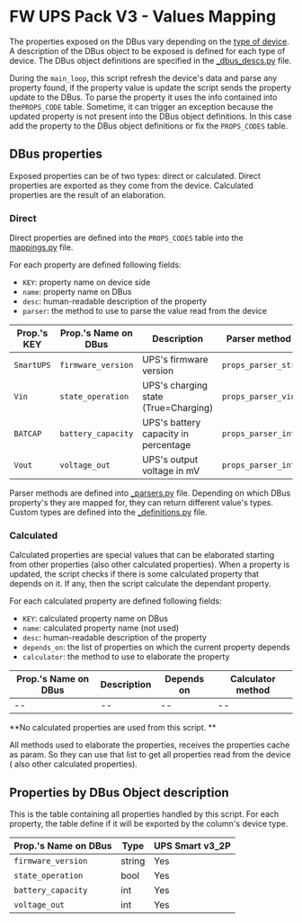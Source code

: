 # FW UPS Pack V3 - Values Mapping

The properties exposed on the DBus vary depending on
the [type of device](supported_devices.md). A description of the
DBus object to be exposed is defined for each type of device. The DBus object
definitions are specified in the
[_dbus_descs.py](/fw_upspack_v3/ups/_dbus_descs.py) file.

During the `main_loop`, this script refresh the device's data and parse any
property found, if the property value is update the script sends the property
update to the DBus. To parse the property it uses the info contained into
the`PROPS_CODE` table. Sometime, it can trigger an exception because the updated
property is not present into the DBus object definitions. In this case add the
property to the DBus object definitions or fix the `PROPS_CODES` table.

## DBus properties

Exposed properties can be of two types: direct or calculated. Direct properties
are exported as they come from the device. Calculated properties are the result
of an elaboration.

### Direct

Direct properties are defined into the `PROPS_CODES` table into
the [mappings.py](/fw_upspack_v3/ups/mappings.py) file.

For each property are defined following fields:

* `KEY`: property name on device side
* `name`: property name on DBus
* `desc`: human-readable description of the property
* `parser`: the method to use to parse the value read from the device

| Prop.'s KEY | Prop.'s Name on DBus | Description                          | Parser method      |
|-------------|----------------------|--------------------------------------|--------------------|
| `SmartUPS`  | `firmware_version`   | UPS's firmware version               | `props_parser_str` |
| `Vin`       | `state_operation`    | UPS's charging state (True=Charging) | `props_parser_vin` |
| `BATCAP`    | `battery_capacity`   | UPS's battery capacity in percentage | `props_parser_int` |
| `Vout`      | `voltage_out`        | UPS's output voltage in mV           | `props_parser_int` |

Parser methods are defined into [_parsers.py](/fw_upspack_v3/ups/_parsers.py)
file. Depending on which DBus property's they are mapped for, they can return
different value's types.<br/>
Custom types are defined into
the [_definitions.py](/fw_upspack_v3/ups/_definitions.py) file.

### Calculated

Calculated properties are special values that can be elaborated starting from
other properties (also other calculated properties). When a property is updated,
the script checks if there is some calculated property that depends on it. If
any, then the script calculate the dependant property.

For each calculated property are defined following fields:

* `KEY`: calculated property name on DBus
* `name`: calculated property name (not used)
* `desc`: human-readable description of the property
* `depends_on`: the list of properties on which the current property depends
* `calculator`: the method to use to elaborate the property

| Prop.'s Name on DBus | Description | Depends on | Calculator method |
|----------------------|-------------|------------|-------------------|
| --                   | --          | --         | --                |

**No calculated properties are used from this script. **

All methods used to elaborate the properties, receives the properties cache as
param. So they can use that list to get all properties read from the device (
also other calculated properties).

## Properties by DBus Object description

This is the table containing all properties handled by this script. For each
property, the table define if it will be exported by the column's device type.

| Prop.'s Name on DBus | Type   | UPS Smart v3_2P | 
|----------------------|--------|-----------------|
| `firmware_version`   | string | Yes             |
| `state_operation`    | bool   | Yes             |
| `battery_capacity`   | int    | Yes             |
| `voltage_out`        | int    | Yes             |
